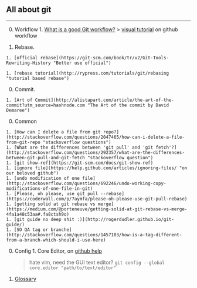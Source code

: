 ## All about git
---

  0. Workflow
    1. [What is a good Git workflow?](https://help.github.com/articles/what-is-a-good-git-workflow/)
    > [visual tutorial](https://guides.github.com/introduction/flow/) on github workflow

  0. Rebase.

    1. [official rebase](https://git-scm.com/book/tr/v2/Git-Tools-Rewriting-History "Better use official")

    1. [rebase tutorial](http://rypress.com/tutorials/git/rebasing "tutorial based rebase")

  0. Commit.

    1. [Art of Commit](http://alistapart.com/article/the-art-of-the-commit?utm_source=hashnode.com "The Art of the commit by David Demaree")

  0. Common

    1. [How can I delete a file from git repo?](http://stackoverflow.com/questions/2047465/how-can-i-delete-a-file-from-git-repo "stackoverflow questions")
    1. [What are the differences between 'git pull' and 'git fetch'?](http://stackoverflow.com/questions/292357/what-are-the-differences-between-git-pull-and-git-fetch "stackoverflow question")
    1. [git show-ref](https://git-scm.com/docs/git-show-ref)
    1. [ignore file](https://help.github.com/articles/ignoring-files/ "on our beloved github")
    1. [undo modification of one file](http://stackoverflow.com/questions/692246/undo-working-copy-modifications-of-one-file-in-git)
    1. [Please, oh please, use git pull --rebase](https://coderwall.com/p/7aymfa/please-oh-please-use-git-pull-rebase)
    1. [getting solid at git rebase vs merge](https://medium.com/@porteneuve/getting-solid-at-git-rebase-vs-merge-4fa1a48c53aa#.fa8ctsh9o)
    1. [git guide no deep shit :)](http://rogerdudler.github.io/git-guide/)
    1. [SO QA tag or branche](http://stackoverflow.com/questions/1457103/how-is-a-tag-different-from-a-branch-which-should-i-use-here)

  0.  Config
    1.  Core Editor, on [github help](https://help.github.com/articles/associating-text-editors-with-git/)
	  > hate vim, need the GUI text editor?
	  `git config --global core.editor "path/to/text/editor"`
  0. [Glossary](https://jk.gs/gitglossary.html)
